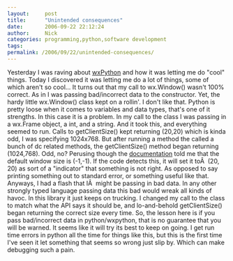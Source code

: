 ```yaml
---
layout:     post
title:      "Unintended consequences"
date:       2006-09-22 22:12:24
author:     Nick
categories: programming,python,software development
tags:  
permalink: /2006/09/22/unintended-consequences/
---
```

Yesterday I was raving about [wxPython](http://ironboundsoftware.com/blog/2006/09/21/wxpython/) and how it was letting me do "cool" things. Today I discovered it was letting me do a lot of things, some of which aren't so cool... It turns out that my call to wx.Window() wasn't 100% correct. As in I was passing bad/incorrect data to the constructor. Yet, the hardy little wx.Window() class kept on a rollin'. I don't like that. Python is pretty loose when it comes to variables and data types, that's one of it strengths. In this case it is a problem. In my call to the class I was passing in a wx.Frame object, a int, and a string. And it took this, and everything seemed to run. Calls to getClientSize() kept returning (20,20) which is kinda odd, I was specifying 1024x768. But after running a method the called a bunch of dc related methods, the getClientSize() method began returning (1024,768). Odd, no? Perusing though the [documentation](http://www.wxpython.org/onlinedocs.php) told me that the default window size is (-1,-1). If the code detects this, it will set it toÂ  (20, 20) as sort of a "indicator" that something is not right. As opposed to say printing something out to standard error, or something useful like that. Anyways, I had a flash that IÂ  might be passing in bad data. In any other strongly typed language passing data this bad would wreak all kinds of havoc. In this library it just keeps on trucking. I changed my call to the class to match what the API says it should be, and lo-and-behold getClientSize() began returning the correct size every time. So, the lesson here is if you pass bad/incorrect data in python/wxpython, that is no guarantee that you will be warned. It seems like it will try its best to keep on going. I get run time errors in python all the time for things like this, but this is the first time I've seen it let something that seems so wrong just slip by. Which can make debugging such a pain.
